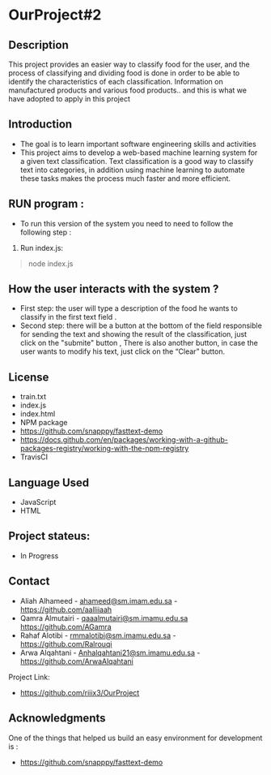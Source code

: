 # OurProject#2


## Description 
This project provides an easier way to classify food for the user, and the process of classifying and dividing food is done in order to be able to identify the characteristics of each classification. Information on manufactured products and various food products.. and this is what we have adopted to apply in this project


## Introduction   
* The goal is to learn important software engineering skills and activities
* This project aims to develop a web-based machine learning system for a given text classification.
Text classification is a good way to classify text into categories, in addition using machine learning to automate these tasks makes the process much faster and more efficient.


## RUN program :
* To run this version of the system you need to need to follow the following step :
1. Run index.js:
> node index.js


## How the user interacts with the system ?
* First step: the user will type a description of the food he wants to classify in the first text field .
* Second step: there will be a button at the bottom of the field responsible for sending the text and showing the result of the classification, just click on the "submite" button
, There is also another button, in case the user wants to modify his text, just click on the “Clear” button.


## License
* train.txt
* index.js
* index.html
* NPM package 
* https://github.com/snapppy/fasttext-demo
* https://docs.github.com/en/packages/working-with-a-github-packages-registry/working-with-the-npm-registry
* TravisCI

## Language Used
* JavaScript
* HTML

## Project stateus:
* In Progress

## Contact 
* Aliah Alhameed - ahameed@sm.imam.edu.sa - https://github.com/aalliiaah
* Qamra Almutairi - qaaalmutairi@sm.imamu.edu.sa  https://github.com/AGamra
* Rahaf Alotibi - rmmalotibi@sm.imamu.edu.sa - https://github.com/Ralrouqi
* Arwa Alqahtani - Anhalqahtani21@sm.imamu.edu.sa - https://github.com/ArwaAlqahtani

Project Link:
* https://github.com/riiix3/OurProject

## Acknowledgments
One of the things that helped us build an easy environment for development is :
* https://github.com/snapppy/fasttext-demo

